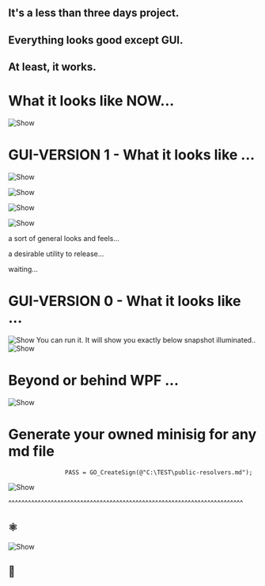 ## It's a less than three days project.
## Everything looks good except GUI.
## At least, it works.
##  
# What it looks like NOW...
![Show](https://github.com/AZ-X/MEDIA/blob/master/PNG/final_layout_main.PNG?raw=true)
# GUI-VERSION 1 - What it looks like ...
![Show](https://github.com/AZ-X/MEDIA/blob/master/PNG/column_base_filter.PNG?raw=true)

![Show](https://github.com/AZ-X/MEDIA/blob/master/PNG/description_search_as_a_filter.PNG?raw=true)

![Show](https://github.com/AZ-X/MEDIA/blob/master/PNG/all_columns_fidelity.PNG?raw=true)

![Show](https://github.com/AZ-X/MEDIA/blob/master/PNG/sorting_flags_filter.png?raw=true)

a sort of general looks and feels...

a desirable utility to release...

waiting...

# GUI-VERSION 0 - What it looks like ...
![Show](https://github.com/AZ-X/MEDIA/blob/master/PNG/WPF.PNG?raw=true)
You can run it. It will show you exactly below snapshot illuminated..
![Show](https://github.com/AZ-X/MEDIA/blob/master/PNG/WPF_LIST_IMPROVED.PNG?raw=true)
# Beyond or behind WPF ...
![Show](https://github.com/AZ-X/MEDIA/blob/master/PNG/WPF_Visualizer.PNG?raw=true)
# Generate your owned minisig for any md file
                    PASS = GO_CreateSign(@"C:\TEST\public-resolvers.md");
![Show](https://github.com/AZ-X/MEDIA/blob/master/PNG/minisig.PNG?raw=true)


^^^^^^^^^^^^^^^^^^^^^^^^^^^^^^^^^^^^^^^^^^^^^^^^^^^^^^^^^^^^^^^^^^^^^^^^
## ⚛️

![Show](https://github.com/AZ-X/MEDIA/blob/master/PNG/0706_1.png?raw=true)

## 🗼
